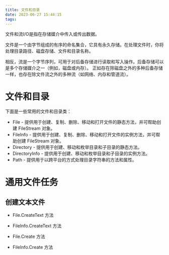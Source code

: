 ```yaml
---
title: 文件和目录
date: 2023-06-27 15:44:15
tags:
---
```


文件和流I/O是指在存储媒介中传入或传出数据。

文件是一个由字节组成的有序的命名集合，它具有永久存储。在处理文件时，你将处理目录路径、磁盘存储、文件和目录名称。 

相反，流是一个字节序列，可用于对后备存储进行读取和写入操作。后备存储可以是多个存储媒介之一（例如，磁盘或内存）。 正如存在除磁盘之外的多种后备存储一样，也存在除文件流之外的多种流（如网络、内存和管道流）。

# 文件和目录

下面是一些常用的文件和目录类：

+ File - 提供用于创建、复制、删除、移动和打开文件的静态方法，并可帮助创建 FileStream 对象。
+ FileInfo - 提供用于创建、复制、删除、移动和打开文件的实例方法，并可帮助创建 FileStream 对象。
+ Directory - 提供用于创建、移动和枚举目录和子目录的静态方法。
+ DirectoryInfo - 提供用于创建、移动和枚举目录和子目录的实例方法。
+ Path - 提供用于以跨平台的方式处理目录字符串的方法和属性。

# 通用文件任务

## 创建文本文件

+ File.CreateText 方法

+ FileInfo.CreateText 方法

+ File.Create 方法

+ FileInfo.Create 方法
  
